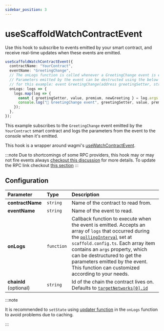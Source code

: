 ```yaml
---
sidebar_position: 3
---
```


# useScaffoldWatchContractEvent

Use this hook to subscribe to events emitted by your smart contract, and receive real-time updates when these events are emitted.

```ts
useScaffoldWatchContractEvent({
  contractName: "YourContract",
  eventName: "GreetingChange",
  // The onLogs function is called whenever a GreetingChange event is emitted by the contract.
  // Parameters emitted by the event can be destructed using the below example
  // for this example: event GreetingChange(address greetingSetter, string newGreeting, bool premium, uint256 value);
  onLogs: logs => {
    logs.map(log => {
      const { greetingSetter, value, premium, newGreeting } = log.args;
      console.log("📡 GreetingChange event", greetingSetter, value, premium, newGreeting);
    });
  },
});
```

This example subscribes to the `GreetingChange` event emitted by the `YourContract` smart contract and logs the parameters from the event to the console when it's emitted.

This hook is a wrapper around wagmi's [useWatchContractEvent](https://wagmi.sh/react/api/hooks/useWatchContractEvent).

:::note
Due to shortcomings of some RPC providers, this hook may or may not fire events always [checkout this discussion](https://github.com/wevm/wagmi/issues/3883) for more details. To update the RPC link checkout [this section](/deploying/deploy-nextjs-app#--alchemyapikey)
:::

## Configuration

| Parameter              | Type       | Description                                                                                                                                                                                                                                                                                                                                                                           |
| :--------------------- | :--------- | :------------------------------------------------------------------------------------------------------------------------------------------------------------------------------------------------------------------------------------------------------------------------------------------------------------------------------------------------------------------------------------ |
| **contractName**       | `string`   | Name of the contract to read from.                                                                                                                                                                                                                                                                                                                                                    |
| **eventName**          | `string`   | Name of the event to read.                                                                                                                                                                                                                                                                                                                                                            |
| **onLogs**             | `function` | Callback function to execute when the event is emitted. Accepts an array of `logs` that occurred during the [`pollingInterval`](/deploying/deploy-nextjs-app#--pollinginterval) set at `scaffold.config.ts`. Each array item contains an `args` property, which can be destructured to get the parameters emitted by the event. This function can customized according to your needs. |
| **chainId** (optional) | `string`   | Id of the chain the contract lives on. Defaults to [`targetNetworks[0].id`](/deploying/deploy-nextjs-app#--targetnetworks)                                                                                                                                                                                                                                                            |

:::note

It is recommended to `setState` using [updater function](https://react.dev/reference/react/useState#updating-state-based-on-the-previous-state) in the `onLogs` function to avoid problems due to caching.

:::
